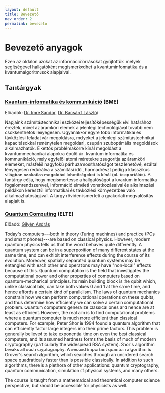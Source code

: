 ```yaml
---
layout: default
title: Bevezető
nav_order: 2
permalink: bevezeto
---
```


# Bevezető anyagok

Ezen az oldalon azokat az információforrásokat gyűjtöttük, melyek segítségével hallgatóként megismerkedhet a kvantuminformatika és a kvantumalgoritmusok alapjaival.

## Tantárgyak

### [Kvantum-informatika és kommunikáció](https://portal.vik.bme.hu/kepzes/targyak/VIHIMA14/) (BME)

Előadók: [Dr. Imre Sándor](http://www.mcl.hu/~imre/), [Dr. Bacsárdi László](http://www.hit.bme.hu/~bacsardi/)\

Napjaink számítástechnikai eszközei teljesítőképességük elvi határához éreztek, mivel az áramköri elemek a jelenlegi technológiával tovább nem csökkenthetők lényegesen. Ugyanakkor egyre több informatikai és távközlési feladat vár megoldásra, melyeket a jelenlegi számítástechnikai kapacitásokkal reménytelen megoldani, csupán szuboptimális megoldások alkalmazhatók. E kettős problémakörre kínál megoldást a kvantummechanikai alapokra épülő ún. kvantum informatika és kommunikáció, mely egyfelől atomi méretekre zsugorítja az áramköri elemeket, másfelől nagyfokú párhuzamosíthatóságot tesz lehetővé, ezáltal lényegesen redukálva a számítási időt, harmadrészt pedig a klasszikus világban szokatlan megoldási lehetőségeket is kínál (pl. teleportálás). A tantárgy célja, hogy megismertesse a hallgatóságot a kvantum informatika fogalomrendszerével, információ elméleti vonatkozásaival és alkalmazási példákon keresztül informatikai és távközlési környezetben való alkalmazhatóságával. A tárgy röviden ismerteti a gyakorlati megvalósítás alapjait is.

### [Quantum Computing](http://gilyen.hu/teaching/QC_2021.html) (ELTE)

Előadó: [Gilyén András](http://gilyen.hu/index.html)

Today's computers---both in theory (Turing machines) and practice (PCs and smart phones)---are based on classical physics. However, modern quantum physics tells us that the world behaves quite differently. A quantum system can be in a superposition of many different states at the same time, and can exhibit interference effects during the course of its evolution. Moreover, spatially separated quantum systems may be entangled with each other and operations may have "non-local" effects because of this. Quantum computation is the field that investigates the computational power and other properties of computers based on quantum-mechanical principles. Its main building block is the qubit which, unlike classical bits, can take both values 0 and 1 at the same time, and hence affords a certain kind of parallelism. The laws of quantum mechanics constrain how we can perform computational operations on these qubits, and thus determine how efficiently we can solve a certain computational problem. Quantum computers generalize classical ones and hence are at least as efficient. However, the real aim is to find computational problems where a quantum computer is much more efficient than classical computers. For example, Peter Shor in 1994 found a quantum algorithm that can efficiently factor large integers into their prime factors. This problem is generally believed to take exponential time on even the best classical computers, and its assumed hardness forms the basis of much of modern cryptography (particularly the widespread RSA system). Shor's algorithm breaks all such cryptography. A second important quantum algorithm is Grover's search algorithm, which searches through an unordered search space quadratically faster than is possible classically. In addition to such algorithms, there is a plethora of other applications: quantum cryptography, quantum communication, simulation of physical systems, and many others.

The course is taught from a mathematical and theoretical computer science perspective, but should be accessible for physicists as well.
